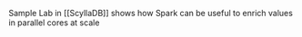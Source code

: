 
Sample Lab in [[ScyllaDB]] shows how Spark can be useful to enrich values in parallel cores at scale

